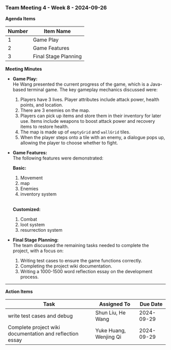 ### Team Meeting 4 - Week 8 - 2024-09-26

**Agenda Items**

| Number | Item Name                         |
|--------|-----------------------------------|
| 1      | Game Play                         |
| 2      | Game Features                     |
| 3      | Final Stage Planning              |

**Meeting Minutes**

- **Game Play:**  
  He Wang presented the current progress of the game, which is a Java-based terminal game. The key gameplay mechanics discussed were:
  1. Players have 3 lives. Player attributes include attack power, health points, and location.
  2. There are 3 enemies on the map.
  3. Players can pick up items and store them in their inventory for later use. Items include weapons to boost attack power and recovery items to restore health.
  4. The map is made up of `emptyGrid` and `wallGrid` tiles.
  5. When the player steps onto a tile with an enemy, a dialogue pops up, allowing the player to choose whether to fight.

- **Game Features:**  
  The following features were demonstrated:<br>

  **Basic:**
  1. Movement
  2. map
  3. Enemies
  4. inventory system
  <br>

  **Customized:**
  1. Combat
  2. loot system
  3. resurrection system

- **Final Stage Planning:**  
  The team discussed the remaining tasks needed to complete the project, with a focus on:
  1. Writing test cases to ensure the game functions correctly.
  2. Completing the project wiki documentation.
  3. Writing a 1000-1500 word reflection essay on the development process.

---

**Action Items**

| Task                                   | Assigned To            | Due Date   |
|----------------------------------------|------------------------|------------|
| write test cases and debug      | Shun Liu, He Wang                | 2024-09-29 |
| Complete project wiki documentation and reflection essay   | Yuke Huang, Wenjing Qi             | 2024-09-29 |
